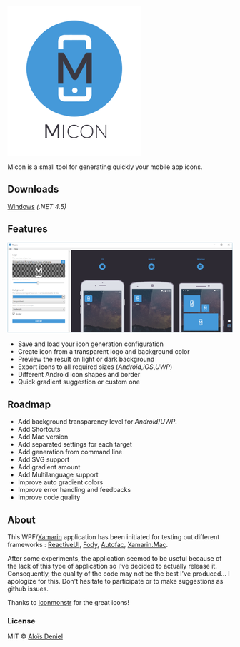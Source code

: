 ![Logo](Design/Logo.png)

Micon is a small tool for generating quickly your mobile app icons.

## Downloads

[Windows](https://github.com/aloisdeniel/Micon/releases) *(.NET 4.5)*

## Features

![Screenshot](Design/Screenshot.png)

* Save and load your icon generation configuration
* Create icon from a transparent logo and background color
* Preview the result on light or dark background
* Export icons to all required sizes (*Android*,*iOS*,*UWP*)
* Different Android icon shapes and border
* Quick gradient suggestion or custom one

## Roadmap

* Add background transparency level for *Android*/*UWP*.
* Add Shortcuts
* Add Mac version 
* Add separated settings for each target
* Add generation from command line
* Add SVG support
* Add gradient amount
* Add Multilanguage support
* Improve auto gradient colors
* Improve error handling and feedbacks
* Improve code quality

## About

This WPF/[Xamarin](https://www.xamarin.com/) application has been initiated for testing out different frameworks : [ReactiveUI](http://reactiveui.net/), [Fody](https://github.com/Fody/Fody), [Autofac](https://autofac.org/), [Xamarin.Mac](https://developer.xamarin.com/guides/mac/).

After some experiments, the application seemed to be useful because of the lack of this type of application so I've decided to actually release it. Consequently, the quality of the code may not be the best I've produced... I apologize for this. Don't hesitate to participate or to make suggestions as github issues.

Thanks to [iconmonstr](https://iconmonstr.com/) for the great icons!

### License

MIT © [Aloïs Deniel](http://aloisdeniel.github.io)